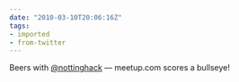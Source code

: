 ```yaml
---
date: "2010-03-10T20:06:16Z"
tags:
- imported
- from-twitter
---
```

Beers with [@nottinghack](/twitter/#/nottinghack) — meetup.com scores a bullseye\!
